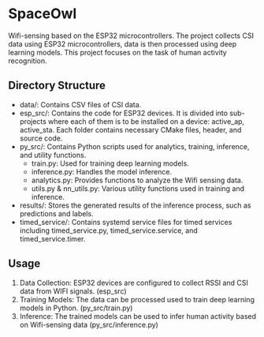 # SpaceOwl

Wifi-sensing based on the ESP32 microcontrollers. 
The project collects CSI data using ESP32 microcontrollers, data is then processed using deep learning models. This project focuses on the task of human activity recognition.

## Directory Structure
* data/: Contains CSV files of CSI data.
* esp_src/: Contains the code for ESP32 devices. It is divided into sub-projects where each of them is to be installed on a device: active_ap, active_sta. Each folder contains necessary CMake files, header, and source code.
* py_src/: Contains Python scripts used for analytics, training, inference, and utility functions.
  * train.py: Used for training deep learning models.
  * inference.py: Handles the model inference.
  * analytics.py: Provides functions to analyze the Wifi sensing data.
  * utils.py & nn_utils.py: Various utility functions used in training and inference.
* results/: Stores the generated results of the inference process, such as predictions and labels.
* timed_service/: Contains systemd service files for timed services including timed_service.py, timed_service.service, and timed_service.timer.

## Usage
1. Data Collection: ESP32 devices are configured to collect RSSI and CSI data from WIFI signals. (esp_src)
2. Training Models: The data can be processed used to train deep learning models in Python. (py_src/train.py)
3. Inference: The trained models can be used to infer human activity based on Wifi-sensing data (py_src/inference.py)
